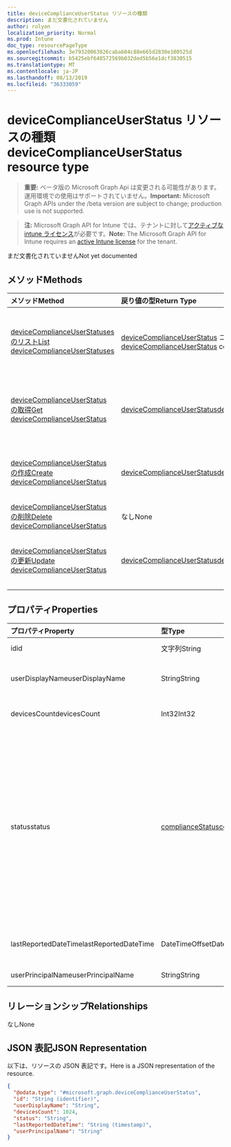```yaml
---
title: deviceComplianceUserStatus リソースの種類
description: まだ文書化されていません
author: rolyon
localization_priority: Normal
ms.prod: Intune
doc_type: resourcePageType
ms.openlocfilehash: 3e79320063826cabab04c88e665d2830e100525d
ms.sourcegitcommit: b5425ebf648572569b032ded5b56e1dcf3830515
ms.translationtype: MT
ms.contentlocale: ja-JP
ms.lasthandoff: 08/13/2019
ms.locfileid: "36333059"
---
```

# <a name="devicecomplianceuserstatus-resource-type"></a><span data-ttu-id="61ee3-103">deviceComplianceUserStatus リソースの種類</span><span class="sxs-lookup"><span data-stu-id="61ee3-103">deviceComplianceUserStatus resource type</span></span>

> <span data-ttu-id="61ee3-104">**重要:** ベータ版の Microsoft Graph Api は変更される可能性があります。運用環境での使用はサポートされていません。</span><span class="sxs-lookup"><span data-stu-id="61ee3-104">**Important:** Microsoft Graph APIs under the /beta version are subject to change; production use is not supported.</span></span>

> <span data-ttu-id="61ee3-105">**注:** Microsoft Graph API for Intune では、テナントに対して[アクティブな intune ライセンス](https://go.microsoft.com/fwlink/?linkid=839381)が必要です。</span><span class="sxs-lookup"><span data-stu-id="61ee3-105">**Note:** The Microsoft Graph API for Intune requires an [active Intune license](https://go.microsoft.com/fwlink/?linkid=839381) for the tenant.</span></span>

<span data-ttu-id="61ee3-106">まだ文書化されていません</span><span class="sxs-lookup"><span data-stu-id="61ee3-106">Not yet documented</span></span>

## <a name="methods"></a><span data-ttu-id="61ee3-107">メソッド</span><span class="sxs-lookup"><span data-stu-id="61ee3-107">Methods</span></span>
|<span data-ttu-id="61ee3-108">メソッド</span><span class="sxs-lookup"><span data-stu-id="61ee3-108">Method</span></span>|<span data-ttu-id="61ee3-109">戻り値の型</span><span class="sxs-lookup"><span data-stu-id="61ee3-109">Return Type</span></span>|<span data-ttu-id="61ee3-110">説明</span><span class="sxs-lookup"><span data-stu-id="61ee3-110">Description</span></span>|
|:---|:---|:---|
|[<span data-ttu-id="61ee3-111">deviceComplianceUserStatuses のリスト</span><span class="sxs-lookup"><span data-stu-id="61ee3-111">List deviceComplianceUserStatuses</span></span>](../api/intune-deviceconfig-devicecomplianceuserstatus-list.md)|<span data-ttu-id="61ee3-112">[deviceComplianceUserStatus](../resources/intune-deviceconfig-devicecomplianceuserstatus.md) コレクション</span><span class="sxs-lookup"><span data-stu-id="61ee3-112">[deviceComplianceUserStatus](../resources/intune-deviceconfig-devicecomplianceuserstatus.md) collection</span></span>|<span data-ttu-id="61ee3-113">[deviceComplianceUserStatus](../resources/intune-deviceconfig-devicecomplianceuserstatus.md) オブジェクトのプロパティとリレーションシップをリストします。</span><span class="sxs-lookup"><span data-stu-id="61ee3-113">List properties and relationships of the [deviceComplianceUserStatus](../resources/intune-deviceconfig-devicecomplianceuserstatus.md) objects.</span></span>|
|[<span data-ttu-id="61ee3-114">deviceComplianceUserStatus の取得</span><span class="sxs-lookup"><span data-stu-id="61ee3-114">Get deviceComplianceUserStatus</span></span>](../api/intune-deviceconfig-devicecomplianceuserstatus-get.md)|[<span data-ttu-id="61ee3-115">deviceComplianceUserStatus</span><span class="sxs-lookup"><span data-stu-id="61ee3-115">deviceComplianceUserStatus</span></span>](../resources/intune-deviceconfig-devicecomplianceuserstatus.md)|<span data-ttu-id="61ee3-116">[deviceComplianceUserStatus](../resources/intune-deviceconfig-devicecomplianceuserstatus.md) オブジェクトのプロパティとリレーションシップを読み取ります。</span><span class="sxs-lookup"><span data-stu-id="61ee3-116">Read properties and relationships of the [deviceComplianceUserStatus](../resources/intune-deviceconfig-devicecomplianceuserstatus.md) object.</span></span>|
|[<span data-ttu-id="61ee3-117">deviceComplianceUserStatus の作成</span><span class="sxs-lookup"><span data-stu-id="61ee3-117">Create deviceComplianceUserStatus</span></span>](../api/intune-deviceconfig-devicecomplianceuserstatus-create.md)|[<span data-ttu-id="61ee3-118">deviceComplianceUserStatus</span><span class="sxs-lookup"><span data-stu-id="61ee3-118">deviceComplianceUserStatus</span></span>](../resources/intune-deviceconfig-devicecomplianceuserstatus.md)|<span data-ttu-id="61ee3-119">新しい [deviceComplianceUserStatus](../resources/intune-deviceconfig-devicecomplianceuserstatus.md) オブジェクトを作成します。</span><span class="sxs-lookup"><span data-stu-id="61ee3-119">Create a new [deviceComplianceUserStatus](../resources/intune-deviceconfig-devicecomplianceuserstatus.md) object.</span></span>|
|[<span data-ttu-id="61ee3-120">deviceComplianceUserStatus の削除</span><span class="sxs-lookup"><span data-stu-id="61ee3-120">Delete deviceComplianceUserStatus</span></span>](../api/intune-deviceconfig-devicecomplianceuserstatus-delete.md)|<span data-ttu-id="61ee3-121">なし</span><span class="sxs-lookup"><span data-stu-id="61ee3-121">None</span></span>|<span data-ttu-id="61ee3-122">[deviceComplianceUserStatus](../resources/intune-deviceconfig-devicecomplianceuserstatus.md) を削除します。</span><span class="sxs-lookup"><span data-stu-id="61ee3-122">Deletes a [deviceComplianceUserStatus](../resources/intune-deviceconfig-devicecomplianceuserstatus.md).</span></span>|
|[<span data-ttu-id="61ee3-123">deviceComplianceUserStatus の更新</span><span class="sxs-lookup"><span data-stu-id="61ee3-123">Update deviceComplianceUserStatus</span></span>](../api/intune-deviceconfig-devicecomplianceuserstatus-update.md)|[<span data-ttu-id="61ee3-124">deviceComplianceUserStatus</span><span class="sxs-lookup"><span data-stu-id="61ee3-124">deviceComplianceUserStatus</span></span>](../resources/intune-deviceconfig-devicecomplianceuserstatus.md)|<span data-ttu-id="61ee3-125">[deviceComplianceUserStatus](../resources/intune-deviceconfig-devicecomplianceuserstatus.md) オブジェクトのプロパティを更新します。</span><span class="sxs-lookup"><span data-stu-id="61ee3-125">Update the properties of a [deviceComplianceUserStatus](../resources/intune-deviceconfig-devicecomplianceuserstatus.md) object.</span></span>|

## <a name="properties"></a><span data-ttu-id="61ee3-126">プロパティ</span><span class="sxs-lookup"><span data-stu-id="61ee3-126">Properties</span></span>
|<span data-ttu-id="61ee3-127">プロパティ</span><span class="sxs-lookup"><span data-stu-id="61ee3-127">Property</span></span>|<span data-ttu-id="61ee3-128">型</span><span class="sxs-lookup"><span data-stu-id="61ee3-128">Type</span></span>|<span data-ttu-id="61ee3-129">説明</span><span class="sxs-lookup"><span data-stu-id="61ee3-129">Description</span></span>|
|:---|:---|:---|
|<span data-ttu-id="61ee3-130">id</span><span class="sxs-lookup"><span data-stu-id="61ee3-130">id</span></span>|<span data-ttu-id="61ee3-131">文字列</span><span class="sxs-lookup"><span data-stu-id="61ee3-131">String</span></span>|<span data-ttu-id="61ee3-132">エンティティのキー。</span><span class="sxs-lookup"><span data-stu-id="61ee3-132">Key of the entity.</span></span>|
|<span data-ttu-id="61ee3-133">userDisplayName</span><span class="sxs-lookup"><span data-stu-id="61ee3-133">userDisplayName</span></span>|<span data-ttu-id="61ee3-134">String</span><span class="sxs-lookup"><span data-stu-id="61ee3-134">String</span></span>|<span data-ttu-id="61ee3-135">DevicePolicyStatus のユーザー名。</span><span class="sxs-lookup"><span data-stu-id="61ee3-135">User name of the DevicePolicyStatus.</span></span>|
|<span data-ttu-id="61ee3-136">devicesCount</span><span class="sxs-lookup"><span data-stu-id="61ee3-136">devicesCount</span></span>|<span data-ttu-id="61ee3-137">Int32</span><span class="sxs-lookup"><span data-stu-id="61ee3-137">Int32</span></span>|<span data-ttu-id="61ee3-138">そのユーザーのデバイスの数。</span><span class="sxs-lookup"><span data-stu-id="61ee3-138">Devices count for that user.</span></span>|
|<span data-ttu-id="61ee3-139">status</span><span class="sxs-lookup"><span data-stu-id="61ee3-139">status</span></span>|[<span data-ttu-id="61ee3-140">complianceStatus</span><span class="sxs-lookup"><span data-stu-id="61ee3-140">complianceStatus</span></span>](../resources/intune-shared-compliancestatus.md)|<span data-ttu-id="61ee3-141">ポリシー レポートのコンプライアンスの状態。</span><span class="sxs-lookup"><span data-stu-id="61ee3-141">Compliance status of the policy report.</span></span> <span data-ttu-id="61ee3-142">可能な値は、`unknown`、`notApplicable`、`compliant`、`remediated`、`nonCompliant`、`error`、`conflict`、`notAssigned` です。</span><span class="sxs-lookup"><span data-stu-id="61ee3-142">Possible values are: `unknown`, `notApplicable`, `compliant`, `remediated`, `nonCompliant`, `error`, `conflict`, `notAssigned`.</span></span>|
|<span data-ttu-id="61ee3-143">lastReportedDateTime</span><span class="sxs-lookup"><span data-stu-id="61ee3-143">lastReportedDateTime</span></span>|<span data-ttu-id="61ee3-144">DateTimeOffset</span><span class="sxs-lookup"><span data-stu-id="61ee3-144">DateTimeOffset</span></span>|<span data-ttu-id="61ee3-145">ポリシー レポートの最終変更日時。</span><span class="sxs-lookup"><span data-stu-id="61ee3-145">Last modified date time of the policy report.</span></span>|
|<span data-ttu-id="61ee3-146">userPrincipalName</span><span class="sxs-lookup"><span data-stu-id="61ee3-146">userPrincipalName</span></span>|<span data-ttu-id="61ee3-147">String</span><span class="sxs-lookup"><span data-stu-id="61ee3-147">String</span></span>|<span data-ttu-id="61ee3-148">UserPrincipalName。</span><span class="sxs-lookup"><span data-stu-id="61ee3-148">UserPrincipalName.</span></span>|

## <a name="relationships"></a><span data-ttu-id="61ee3-149">リレーションシップ</span><span class="sxs-lookup"><span data-stu-id="61ee3-149">Relationships</span></span>
<span data-ttu-id="61ee3-150">なし</span><span class="sxs-lookup"><span data-stu-id="61ee3-150">None</span></span>

## <a name="json-representation"></a><span data-ttu-id="61ee3-151">JSON 表記</span><span class="sxs-lookup"><span data-stu-id="61ee3-151">JSON Representation</span></span>
<span data-ttu-id="61ee3-152">以下は、リソースの JSON 表記です。</span><span class="sxs-lookup"><span data-stu-id="61ee3-152">Here is a JSON representation of the resource.</span></span>
<!-- {
  "blockType": "resource",
  "keyProperty": "id",
  "@odata.type": "microsoft.graph.deviceComplianceUserStatus"
}
-->
``` json
{
  "@odata.type": "#microsoft.graph.deviceComplianceUserStatus",
  "id": "String (identifier)",
  "userDisplayName": "String",
  "devicesCount": 1024,
  "status": "String",
  "lastReportedDateTime": "String (timestamp)",
  "userPrincipalName": "String"
}
```



